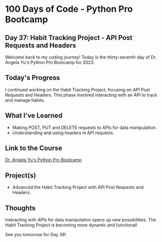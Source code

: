 # 100 Days of Code - Python Pro Bootcamp
## Day 37: Habit Tracking Project - API Post Requests and Headers

Welcome back to my coding journey! Today is the thirty-seventh day of Dr. Angela Yu's Python Pro Bootcamp for 2023.

## Today's Progress
I continued working on the Habit Tracking Project, focusing on API Post Requests and Headers. This phase involved interacting with an API to track and manage habits.

## What I've Learned
- Making POST, PUT and DELETE requests to APIs for data manipulation.
- Understanding and using headers in API requests.

## Link to the Course
[Dr. Angela Yu's Python Pro Bootcamp](https://www.udemy.com/course/100-days-of-code/)

## Project(s)
- Advanced the Habit Tracking Project with API Post Requests and Headers.

## Thoughts
Interacting with APIs for data manipulation opens up new possibilities. The Habit Tracking Project is becoming more dynamic and functional!

See you tomorrow for Day 38!
